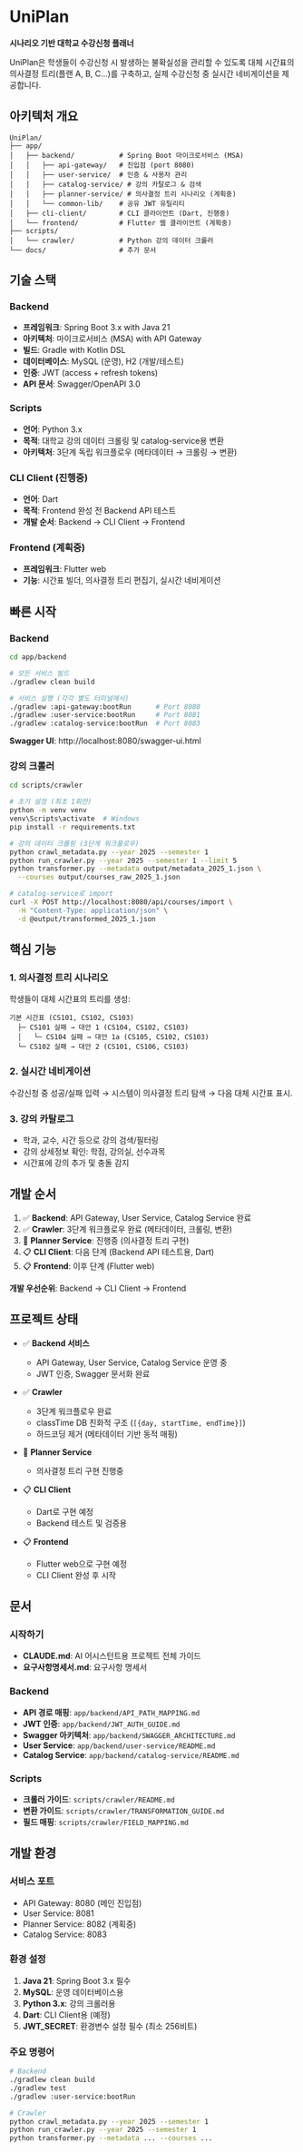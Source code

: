# UniPlan

**시나리오 기반 대학교 수강신청 플래너**

UniPlan은 학생들이 수강신청 시 발생하는 불확실성을 관리할 수 있도록 대체 시간표의 의사결정 트리(플랜 A, B, C...)를 구축하고, 실제 수강신청 중 실시간 네비게이션을 제공합니다.

## 아키텍처 개요

```
UniPlan/
├── app/
│   ├── backend/           # Spring Boot 마이크로서비스 (MSA)
│   │   ├── api-gateway/   # 진입점 (port 8080)
│   │   ├── user-service/  # 인증 & 사용자 관리
│   │   ├── catalog-service/ # 강의 카탈로그 & 검색
│   │   ├── planner-service/ # 의사결정 트리 시나리오 (계획중)
│   │   └── common-lib/    # 공유 JWT 유틸리티
│   ├── cli-client/        # CLI 클라이언트 (Dart, 진행중)
│   └── frontend/          # Flutter 웹 클라이언트 (계획중)
├── scripts/
│   └── crawler/           # Python 강의 데이터 크롤러
└── docs/                  # 추가 문서
```

## 기술 스택

### Backend
- **프레임워크**: Spring Boot 3.x with Java 21
- **아키텍처**: 마이크로서비스 (MSA) with API Gateway
- **빌드**: Gradle with Kotlin DSL
- **데이터베이스**: MySQL (운영), H2 (개발/테스트)
- **인증**: JWT (access + refresh tokens)
- **API 문서**: Swagger/OpenAPI 3.0

### Scripts
- **언어**: Python 3.x
- **목적**: 대학교 강의 데이터 크롤링 및 catalog-service용 변환
- **아키텍처**: 3단계 독립 워크플로우 (메타데이터 → 크롤링 → 변환)

### CLI Client (진행중)
- **언어**: Dart
- **목적**: Frontend 완성 전 Backend API 테스트
- **개발 순서**: Backend → CLI Client → Frontend

### Frontend (계획중)
- **프레임워크**: Flutter web
- **기능**: 시간표 빌더, 의사결정 트리 편집기, 실시간 네비게이션

## 빠른 시작

### Backend

```bash
cd app/backend

# 모든 서비스 빌드
./gradlew clean build

# 서비스 실행 (각각 별도 터미널에서)
./gradlew :api-gateway:bootRun      # Port 8080
./gradlew :user-service:bootRun     # Port 8081
./gradlew :catalog-service:bootRun  # Port 8083
```

**Swagger UI**: http://localhost:8080/swagger-ui.html

### 강의 크롤러

```bash
cd scripts/crawler

# 초기 설정 (최초 1회만)
python -m venv venv
venv\Scripts\activate  # Windows
pip install -r requirements.txt

# 강의 데이터 크롤링 (3단계 워크플로우)
python crawl_metadata.py --year 2025 --semester 1
python run_crawler.py --year 2025 --semester 1 --limit 5
python transformer.py --metadata output/metadata_2025_1.json \
  --courses output/courses_raw_2025_1.json

# catalog-service로 import
curl -X POST http://localhost:8080/api/courses/import \
  -H "Content-Type: application/json" \
  -d @output/transformed_2025_1.json
```

## 핵심 기능

### 1. 의사결정 트리 시나리오

학생들이 대체 시간표의 트리를 생성:

```
기본 시간표 (CS101, CS102, CS103)
  ├─ CS101 실패 → 대안 1 (CS104, CS102, CS103)
  │   └─ CS104 실패 → 대안 1a (CS105, CS102, CS103)
  └─ CS102 실패 → 대안 2 (CS101, CS106, CS103)
```

### 2. 실시간 네비게이션

수강신청 중 성공/실패 입력 → 시스템이 의사결정 트리 탐색 → 다음 대체 시간표 표시.

### 3. 강의 카탈로그

- 학과, 교수, 시간 등으로 강의 검색/필터링
- 강의 상세정보 확인: 학점, 강의실, 선수과목
- 시간표에 강의 추가 및 충돌 감지

## 개발 순서

1. ✅ **Backend**: API Gateway, User Service, Catalog Service 완료
2. ✅ **Crawler**: 3단계 워크플로우 완료 (메타데이터, 크롤링, 변환)
3. 🔄 **Planner Service**: 진행중 (의사결정 트리 구현)
4. 📋 **CLI Client**: 다음 단계 (Backend API 테스트용, Dart)
5. 📋 **Frontend**: 이후 단계 (Flutter web)

**개발 우선순위**: Backend → CLI Client → Frontend

## 프로젝트 상태

- ✅ **Backend 서비스**
  - API Gateway, User Service, Catalog Service 운영 중
  - JWT 인증, Swagger 문서화 완료

- ✅ **Crawler**
  - 3단계 워크플로우 완료
  - classTime DB 친화적 구조 (`[{day, startTime, endTime}]`)
  - 하드코딩 제거 (메타데이터 기반 동적 매핑)

- 🔄 **Planner Service**
  - 의사결정 트리 구현 진행중

- 📋 **CLI Client**
  - Dart로 구현 예정
  - Backend 테스트 및 검증용

- 📋 **Frontend**
  - Flutter web으로 구현 예정
  - CLI Client 완성 후 시작

## 문서

### 시작하기
- **CLAUDE.md**: AI 어시스턴트용 프로젝트 전체 가이드
- **요구사항명세서.md**: 요구사항 명세서

### Backend
- **API 경로 매핑**: `app/backend/API_PATH_MAPPING.md`
- **JWT 인증**: `app/backend/JWT_AUTH_GUIDE.md`
- **Swagger 아키텍처**: `app/backend/SWAGGER_ARCHITECTURE.md`
- **User Service**: `app/backend/user-service/README.md`
- **Catalog Service**: `app/backend/catalog-service/README.md`

### Scripts
- **크롤러 가이드**: `scripts/crawler/README.md`
- **변환 가이드**: `scripts/crawler/TRANSFORMATION_GUIDE.md`
- **필드 매핑**: `scripts/crawler/FIELD_MAPPING.md`

## 개발 환경

### 서비스 포트
- API Gateway: 8080 (메인 진입점)
- User Service: 8081
- Planner Service: 8082 (계획중)
- Catalog Service: 8083

### 환경 설정

1. **Java 21**: Spring Boot 3.x 필수
2. **MySQL**: 운영 데이터베이스용
3. **Python 3.x**: 강의 크롤러용
4. **Dart**: CLI Client용 (예정)
5. **JWT_SECRET**: 환경변수 설정 필수 (최소 256비트)

### 주요 명령어

```bash
# Backend
./gradlew clean build
./gradlew test
./gradlew :user-service:bootRun

# Crawler
python crawl_metadata.py --year 2025 --semester 1
python run_crawler.py --year 2025 --semester 1
python transformer.py --metadata ... --courses ...
```
